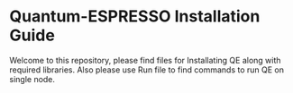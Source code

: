 # Quantum-ESPRESSO Installation Guide
Welcome to this repository, please find files for Installating QE along with required libraries.
Also please use Run file to find commands to run QE on single node.

